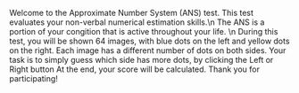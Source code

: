 Welcome to the Approximate Number System (ANS) test.
This test evaluates your non-verbal numerical estimation skills.\n The ANS is a portion of your congition that is active throughout your life. \n During this test, you will be shown 64 images, with blue dots on the left and yellow dots on the right. 
Each image has a different number of dots on both sides. 
Your task is to simply guess which side has more dots, by clicking the Left or Right button
At the end, your score will be calculated.
Thank you for participating!
